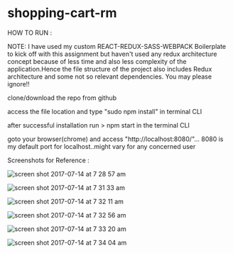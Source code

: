 # shopping-cart-rm

HOW TO RUN :

NOTE: I have used my custom REACT-REDUX-SASS-WEBPACK Boilerplate to kick off with this assignment
but haven't used any redux architecture concept because of less time and also less complexity of 
the application.Hence the file structure of the project also includes Redux architecture and 
some not so relevant dependencies. You may please ignore!!

clone/download the repo from github

access the file location and type "sudo npm install" in terminal CLI

after successful installation run > npm start in the terminal CLI

goto your browser(chrome) and access "http://localhost:8080/"... 
8080 is my default port for localhost..might vary for any concerned user 



Screenshots for Reference :

![screen shot 2017-07-14 at 7 28 57 am](https://user-images.githubusercontent.com/12879983/28195182-66777720-6866-11e7-9f3d-e520b1429216.png)

![screen shot 2017-07-14 at 7 31 33 am](https://user-images.githubusercontent.com/12879983/28195201-858950a2-6866-11e7-8abe-25d79596e158.png)


![screen shot 2017-07-14 at 7 32 11 am](https://user-images.githubusercontent.com/12879983/28195218-9625ca08-6866-11e7-9c38-ccdda3f6787f.png)


![screen shot 2017-07-14 at 7 32 56 am](https://user-images.githubusercontent.com/12879983/28195230-b17eebe0-6866-11e7-9010-091c3956bd8e.png)


![screen shot 2017-07-14 at 7 33 20 am](https://user-images.githubusercontent.com/12879983/28195233-c08db7ec-6866-11e7-97cb-3e7aec82366b.png)


![screen shot 2017-07-14 at 7 34 04 am](https://user-images.githubusercontent.com/12879983/28195265-da0b3334-6866-11e7-8c82-c6f355f6de60.png)
